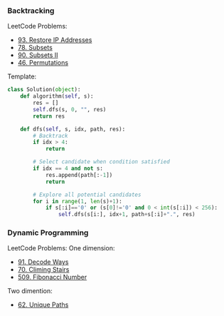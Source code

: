 ### Backtracking

LeetCode Problems:
- [93. Restore IP Addresses](https://leetcode.com/problems/restore-ip-addresses/)
- [78. Subsets](https://leetcode.com/problems/subsets/)
- [90. Subsets II](https://leetcode.com/problems/subsets-ii/)
- [46. Permutations](https://leetcode.com/problems/permutations/)

Template:
```py
class Solution(object):
    def algorithm(self, s):
        res = []
        self.dfs(s, 0, "", res)
        return res

    def dfs(self, s, idx, path, res):
        # Backtrack
        if idx > 4:
            return

        # Select candidate when condition satisfied
        if idx == 4 and not s:
            res.append(path[:-1])
            return

        # Explore all potential candidates
        for i in range(1, len(s)+1):
            if s[:i]=='0' or (s[0]!='0' and 0 < int(s[:i]) < 256):
                self.dfs(s[i:], idx+1, path+s[:i]+".", res)
```

### Dynamic Programming

LeetCode Problems:
One dimension:
- [91. Decode Ways](https://leetcode.com/problems/decode-ways/)
- [70. Climing Stairs](https://leetcode.com/problems/climbing-stairs/)
- [509. Fibonacci Number](https://leetcode.com/problems/fibonacci-number/)

Two dimention:
- [62. Unique Paths](https://leetcode.com/problems/unique-paths/)
